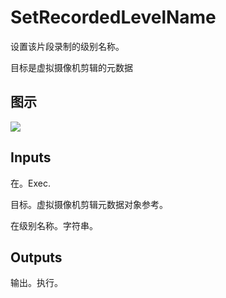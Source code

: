 # SetRecordedLevelName

设置该片段录制的级别名称。

目标是虚拟摄像机剪辑的元数据

## 图示

![]($-20221218-18173890.png)

## Inputs

在。Exec.

目标。虚拟摄像机剪辑元数据对象参考。

在级别名称。字符串。 

## Outputs

输出。执行。
